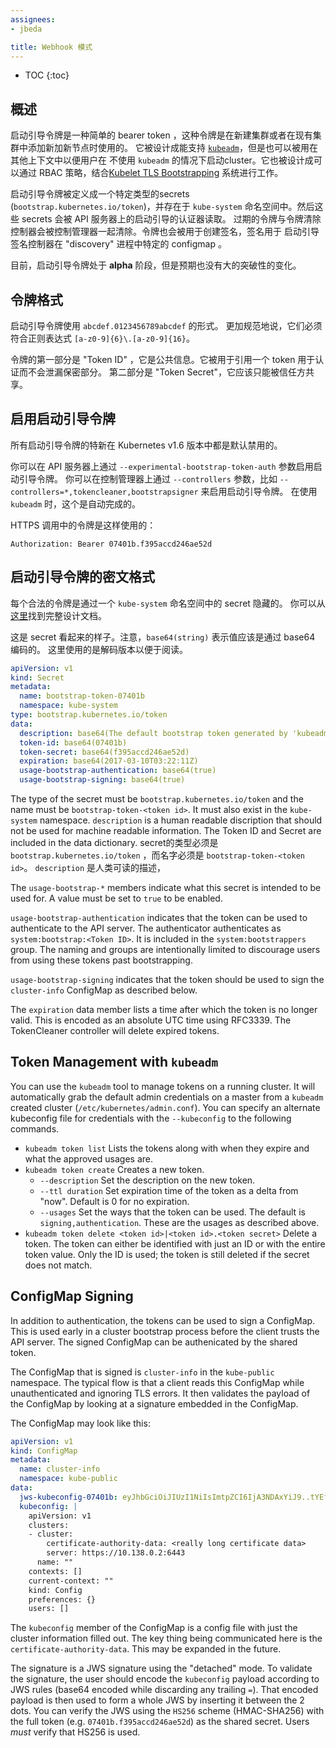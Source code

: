```yaml
---
assignees:
- jbeda

title: Webhook 模式
---
```


* TOC
{:toc}


## 概述







启动引导令牌是一种简单的 bearer token ，这种令牌是在新建集群或者在现有集群中添加新加新节点时使用的。
它被设计成能支持 [`kubeadm`](/docs/admin/kubeadm/)，但是也可以被用在其他上下文中以便用户在
不使用 `kubeadm` 的情况下启动cluster。它也被设计成可以通过 RBAC 策略，结合[Kubelet TLS
Bootstrapping](/docs/admin/kubelet-tls-bootstrapping/) 系统进行工作。








启动引导令牌被定义成一个特定类型的secrets (`bootstrap.kubernetes.io/token`)，并存在于
`kube-system` 命名空间中。然后这些 secrets 会被 API 服务器上的启动引导的认证器读取。
过期的令牌与令牌清除控制器会被控制管理器一起清除。令牌也会被用于创建签名，签名用于
启动引导签名控制器在 "discovery" 进程中特定的 configmap 。




目前，启动引导令牌处于 **alpha** 阶段，但是预期也没有大的突破性的变化。


## 令牌格式



启动引导令牌使用 `abcdef.0123456789abcdef` 的形式。
更加规范地说，它们必须符合正则表达式 `[a-z0-9]{6}\.[a-z0-9]{16}`。





令牌的第一部分是 "Token ID" ，它是公共信息。它被用于引用一个 token 用于认证而不会泄漏保密部分。
第二部分是 "Token Secret"，它应该只能被信任方共享。


## 启用启动引导令牌


所有启动引导令牌的特新在 Kubernetes v1.6 版本中都是默认禁用的。







你可以在 API 服务器上通过 `--experimental-bootstrap-token-auth` 参数启用启动引导令牌。
你可以在控制管理器上通过 `--controllers` 参数，比如 `--controllers=*,tokencleaner,bootstrapsigner` 来启用启动引导令牌。
在使用 `kubeadm` 时，这个是自动完成的。


HTTPS 调用中的令牌是这样使用的：

```http
Authorization: Bearer 07401b.f395accd246ae52d
```


## 启动引导令牌的密文格式




每个合法的令牌是通过一个 `kube-system` 命名空间中的 secret 隐藏的。
你可以从[这里](https://git.k8s.io/community/contributors/design-proposals/bootstrap-discovery.md)找到完整设计文档。




这是 secret 看起来的样子。注意，`base64(string)` 表示值应该是通过 base64 编码的。
这里使用的是解码版本以便于阅读。

```yaml
apiVersion: v1
kind: Secret
metadata:
  name: bootstrap-token-07401b
  namespace: kube-system
type: bootstrap.kubernetes.io/token
data:
  description: base64(The default bootstrap token generated by 'kubeadm init'.)
  token-id: base64(07401b)
  token-secret: base64(f395accd246ae52d)
  expiration: base64(2017-03-10T03:22:11Z)
  usage-bootstrap-authentication: base64(true)
  usage-bootstrap-signing: base64(true)
```

The type of the secret must be `bootstrap.kubernetes.io/token` and the name must
be `bootstrap-token-<token id>`.  It must also exist in the `kube-system`
namespace.  `description` is a human readable discription that should not be
used for machine readable information.  The Token ID and Secret are included in
the data dictionary.
secret的类型必须是 `bootstrap.kubernetes.io/token` ，而名字必须是 `bootstrap-token-<token id>`。
`description` 是人类可读的描述，

The `usage-bootstrap-*` members indicate what this secret is intended to be used
for.  A value must be set to `true` to be enabled.

`usage-bootstrap-authentication` indicates that the token can be used to
authenticate to the API server.  The authenticator authenticates as
`system:bootstrap:<Token ID>`.  It is included in the `system:bootstrappers`
group.  The naming and groups are intentionally limited to discourage users from
using these tokens past bootstrapping.

`usage-bootstrap-signing` indicates that the token should be used to sign the
`cluster-info` ConfigMap as described below.

The `expiration` data member lists a time after which the token is no longer
valid.  This is encoded as an absolute UTC time using RFC3339.  The TokenCleaner
controller will delete expired tokens.

## Token Management with `kubeadm`

You can use the `kubeadm` tool to manage tokens on a running cluster.  It will
automatically grab the default admin credentials on a master from a `kubeadm`
created cluster (`/etc/kubernetes/admin.conf`).  You can specify an alternate
kubeconfig file for credentials with the `--kubeconfig` to the following
commands.

* `kubeadm token list` Lists the tokens along with when they expire and what the
  approved usages are.
* `kubeadm token create` Creates a new token.
    * `--description` Set the description on the new token.
    * `--ttl duration` Set expiration time of the token as a delta from "now".
      Default is 0 for no expiration.
    * `--usages` Set the ways that the token can be used.  The default is
      `signing,authentication`.  These are the usages as described above.
* `kubeadm token delete <token id>|<token id>.<token secret>` Delete a token.
  The token can either be identified with just an ID or with the entire token
  value.  Only the ID is used; the token is still deleted if the secret does not
  match.

## ConfigMap Signing

In addition to authentication, the tokens can be used to sign a ConfigMap.  This
is used early in a cluster bootstrap process before the client trusts the API
server.  The signed ConfigMap can be authenicated by the shared token.

The ConfigMap that is signed is `cluster-info` in the `kube-public` namespace.
The typical flow is that a client reads this ConfigMap while unauthenticated and
ignoring TLS errors.  It then validates the payload of the ConfigMap by looking
at a signature embedded in the ConfigMap.

The ConfigMap may look like this:

```yaml
apiVersion: v1
kind: ConfigMap
metadata:
  name: cluster-info
  namespace: kube-public
data:
  jws-kubeconfig-07401b: eyJhbGciOiJIUzI1NiIsImtpZCI6IjA3NDAxYiJ9..tYEfbo6zDNo40MQE07aZcQX2m3EB2rO3NuXtxVMYm9U
  kubeconfig: |
    apiVersion: v1
    clusters:
    - cluster:
        certificate-authority-data: <really long certificate data>
        server: https://10.138.0.2:6443
      name: ""
    contexts: []
    current-context: ""
    kind: Config
    preferences: {}
    users: []
```

The `kubeconfig` member of the ConfigMap is a config file with just the cluster
information filled out.  The key thing being communicated here is the
`certificate-authority-data`.  This may be expanded in the future.

The signature is a JWS signature using the "detached" mode.  To validate the
signature, the user should encode the `kubeconfig` payload according to JWS
rules (base64 encoded while discarding any trailing `=`).  That encoded payload
is then used to form a whole JWS by inserting it between the 2 dots.  You can
verify the JWS using the `HS256` scheme (HMAC-SHA256) with the full token (e.g.
`07401b.f395accd246ae52d`) as the shared secret.  Users _must_ verify that HS256
is used.

